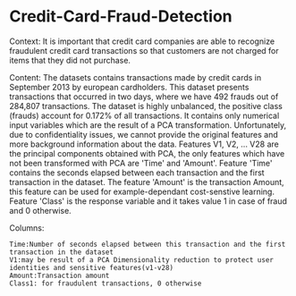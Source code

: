 # Credit-Card-Fraud-Detection

Context: It is important that credit card companies are able to recognize fraudulent credit card transactions so that customers are not charged for items that they did not purchase.  

 Content: The datasets contains transactions made by credit cards in September 2013 by european cardholders. This dataset presents transactions that occurred in two days, where we have 492 frauds out of 284,807 transactions. The dataset is highly unbalanced, the positive class (frauds) account for 0.172% of all transactions.  It contains only numerical input variables which are the result of a PCA transformation. Unfortunately, due to confidentiality issues, we cannot provide the original features and more background information about the data. Features V1, V2, ... V28 are the principal components obtained with PCA, the only features which have not been transformed with PCA are 'Time' and 'Amount'. Feature 'Time' contains the seconds elapsed between each transaction and the first transaction in the dataset. The feature 'Amount' is the transaction Amount, this feature can be used for example-dependant cost-senstive learning. Feature 'Class' is the response variable and it takes value 1 in case of fraud and 0 otherwise.

Columns:
    
    Time:Number of seconds elapsed between this transaction and the first transaction in the dataset
    V1:may be result of a PCA Dimensionality reduction to protect user identities and sensitive features(v1-v28)
    Amount:Transaction amount
    Class1: for fraudulent transactions, 0 otherwise
